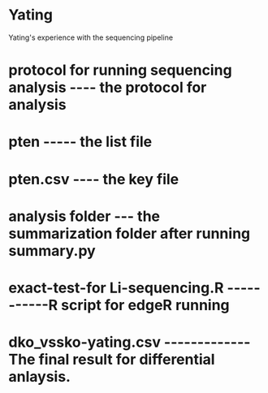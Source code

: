 # Yating
Yating's experience with the sequencing pipeline
# protocol for running sequencing analysis ---- the protocol for analysis 
# pten   -----  the list file
#  pten.csv ---- the key file
# analysis folder --- the summarization folder after running summary.py
# exact-test-for Li-sequencing.R -----------R script for edgeR running
# dko_vssko-yating.csv  -------------The final result for differential anlaysis. 
